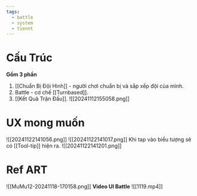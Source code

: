```yaml
---
tags:
  - battle
  - system
  - tiennt
---
```

# Cấu Trúc
**Gồm 3 phần** 
1. [[Chuẩn Bị Đội Hình]] - người chơi chuẩn bị và sắp xếp đội của mình.
2. Battle - cơ chế [[Turnbased]]. 
3. [[Kết Quả Trận Đấu]].
![[20241112155058.png]]

# UX mong muốn 
![[20241122141056.png]]
![[20241122141017.png]]
Khi tap vào biểu tượng sẽ có [[Tool-tip]] hiện ra.
![[20241122141201.png]]

# Ref ART
![[MuMu12-20241118-170158.png]]
**Video UI Battle**
![[1119.mp4]]